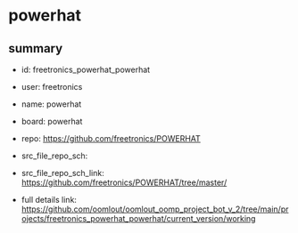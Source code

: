 # powerhat
 
## summary 
* id: freetronics_powerhat_powerhat
* user: freetronics
* name: powerhat
* board: powerhat
* repo: https://github.com/freetronics/POWERHAT



* src_file_repo_sch: 
* src_file_repo_sch_link: https://github.com/freetronics/POWERHAT/tree/master/
* full details link: https://github.com/oomlout/oomlout_oomp_project_bot_v_2/tree/main/projects/freetronics_powerhat_powerhat/current_version/working  






